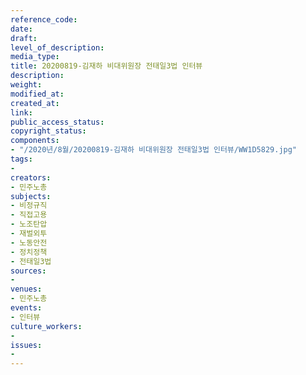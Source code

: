 ```yaml
---
reference_code: 
date: 
draft: 
level_of_description: 
media_type: 
title: 20200819-김재하 비대위원장 전태일3법 인터뷰
description: 
weight: 
modified_at: 
created_at: 
link: 
public_access_status: 
copyright_status: 
components:
- "/2020년/8월/20200819-김재하 비대위원장 전태일3법 인터뷰/WW1D5829.jpg"
tags:
- 
creators:
- 민주노총
subjects:
- 비정규직
- 직접고용
- 노조탄압
- 재벌외투
- 노동안전
- 정치정책
- 전태일3법
sources:
- 
venues:
- 민주노총
events:
- 인터뷰
culture_workers:
- 
issues:
- 
---
```

